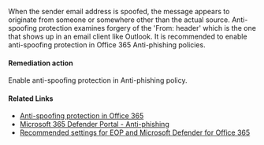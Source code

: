 When the sender email address is spoofed, the message appears to originate from someone or somewhere other than the actual source. Anti-spoofing protection examines forgery of the 'From: header' which is the one that shows up in an email client like Outlook. It is recommended to enable anti-spoofing protection in Office 365 Anti-phishing policies.

#### Remediation action
Enable anti-spoofing protection in Anti-phishing policy.

#### Related Links

* [Anti-spoofing protection in Office 365](https:/aka.ms/orca-atpp-docs-3) 
* [Microsoft 365 Defender Portal - Anti-phishing](https://security.microsoft.com/antiphishing) 
* [Recommended settings for EOP and Microsoft Defender for Office 365](https://aka.ms/orca-atpp-docs-7)
